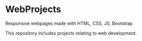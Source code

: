 # WebProjects
Responsive webpages made with HTML, CSS, JS, Bootstrap

This repository includes projects relating to web development.
